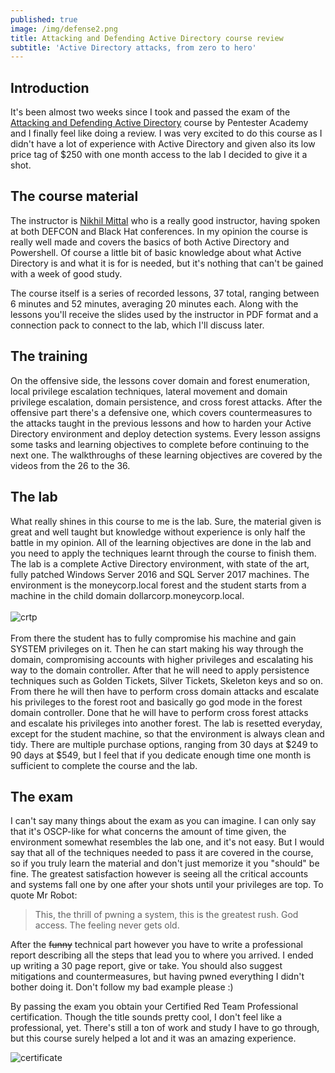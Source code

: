 ```yaml
---
published: true
image: /img/defense2.png
title: Attacking and Defending Active Directory course review
subtitle: 'Active Directory attacks, from zero to hero'
---
```

## Introduction
It's been almost two weeks since I took and passed the exam of the [Attacking and Defending Active Directory](https://www.pentesteracademy.com/activedirectorylab) course by Pentester Academy and I finally feel like doing a review. I was very excited to do this course as I didn't have a lot of experience with Active Directory and given also its low price tag of $250 with one month access to the lab I decided to give it a shot.
<br>
## The course material
The instructor is [Nikhil Mittal](https://www.linkedin.com/in/mittalnikhil/) who is a really good instructor, having spoken at both DEFCON and Black Hat conferences. In my opinion the course is really well made and covers the basics of both Active Directory and Powershell. Of course a little bit of basic knowledge about what Active Directory is and what it is for is needed, but it's nothing that can't be gained with a week of good study. 

The course itself is a series of recorded lessons, 37 total, ranging between 6 minutes and 52 minutes, averaging 20 minutes each. Along with the lessons you'll receive the slides used by the instructor in PDF format and a connection pack to connect to the lab, which I'll discuss later. 
<br>
## The training
On the offensive side, the lessons cover domain and forest enumeration, local privilege escalation techniques, lateral movement and domain privilege escalation, domain persistence, and cross forest attacks. After the offensive part there's a defensive one, which covers countermeasures to the attacks taught in the previous lessons and how to harden your Active Directory environment and deploy detection systems. Every lesson assigns some tasks and learning objectives to complete before continuing to the next one. The walkthroughs of these learning objectives are covered by the videos from the 26 to the 36.
<br>
## The lab
What really shines in this course to me is the lab. Sure, the material given is great and well taught but knowledge without experience is only half the battle in my opinion. All of the learning objectives are done in the lab and you need to apply the techniques learnt through the course to finish them. The lab is a complete Active Directory environment, with state of the art, fully patched Windows Server 2016 and SQL Server 2017 machines. The environment is the moneycorp.local forest and the student starts from a machine in the child domain dollarcorp.moneycorp.local.
<br><br>
![crtp]({{site.baseurl}}/img/activedirectorylab.png)
<br><br>
From there the student has to fully compromise his machine and gain SYSTEM privileges on it. Then he can start making his way through the domain, compromising accounts with higher privileges and escalating his way to the domain controller. After that he will need to apply persistence techniques such as Golden Tickets, Silver Tickets, Skeleton keys and so on. From there he will then have to perform cross domain attacks and escalate his privileges to the forest root and basically go god mode in the forest domain controller. Done that he will have to perform cross forest attacks and escalate his privileges into another forest. The lab is resetted everyday, except for the student machine, so that the environment is always clean and tidy. There are multiple purchase options, ranging from 30 days at $249 to 90 days at $549, but I feel that if you dedicate enough time one month is sufficient to complete the course and the lab.
<br>
## The exam
I can't say many things about the exam as you can imagine. I can only say that it's OSCP-like for what concerns the amount of time given, the environment somewhat resembles the lab one, and it's not easy. But I would say that all of the techniques needed to pass it are covered in the course, so if you truly learn the material and don't just memorize it you "should" be fine. The greatest satisfaction however is seeing all the critical accounts and systems fall one by one after your shots until your privileges are top. To quote Mr Robot:

> This, the thrill of pwning a system, this is the greatest rush. God access. The feeling never gets old.

After the ~~funny~~ technical part however you have to write a professional report describing all the steps that lead you to where you arrived. I ended up writing a 30 page report, give or take. You should also suggest mitigations and countermeasures, but having pwned everything I didn't bother doing it. Don't follow my bad example please :)  

By passing the exam you obtain your Certified Red Team Professional certification. Though the title sounds pretty cool, I don't feel like a professional, yet. There's still a ton of work and study I have to go through, but this course surely helped a lot and it was an amazing experience.
  
  
![certificate]({{site.baseurl}}/img/crtp.png)
